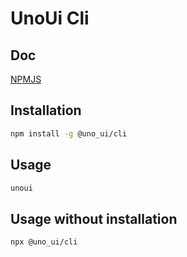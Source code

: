 # UnoUi Cli

## Doc
[NPMJS](https://www.npmjs.com/package/@uno_ui/cli)

## Installation

```bash
npm install -g @uno_ui/cli
```
## Usage

```bash
unoui
```

## Usage without installation

```bash
npx @uno_ui/cli
```
